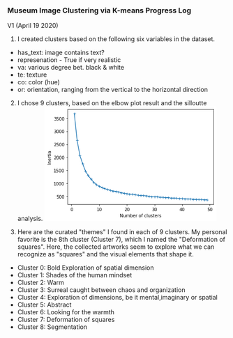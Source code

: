 ### Museum Image Clustering via K-means Progress Log


V1 (April 19 2020)
1. I created clusters based on the following six variables in the dataset.
- has_text: image contains text?
- represenation - True if very realistic
- va: various degree bet. black & white
- te: texture 
- co: color (hue) 
- or: orientation, ranging from the vertical to the horizontal direction 

2. I chose 9 clusters, based on the elbow plot result and the silloutte analysis. 
![v1 elbow plot](elbow%20plot_v1.png)

3. Here are the curated "themes" I found in each of 9 clusters. 
My personal favorite is the 8th cluster (Cluster 7), which I named the "Deformation of squares". Here, the collected artworks seem to explore what we can recognize as "squares" and the visual elements that shape it.  
- Cluster 0: Bold Exploration of spatial dimension
- Cluster 1: Shades of the human mindset
- Cluster 2: Warm
- Cluster 3: Surreal caught between chaos and organization 
- Cluster 4: Exploration of dimensions, be it mental,imaginary or spatial
- Cluster 5: Abstract
- Cluster 6: Looking for the warmth 
- Cluster 7: Deformation of squares
- Cluster 8: Segmentation

